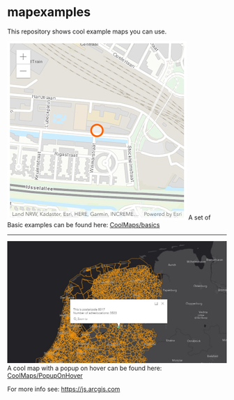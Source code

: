# mapexamples

This repository shows cool example maps you can use.

![Simple map](images/simple_map.png)
A set of Basic examples can be found here:
[CoolMaps/basics](https://github.com/esrinederland/CoolMaps/Basics)

<hr>

![PopupOnHover](images/Screenshot_Hover.jpg)
A cool map with a popup on hover can be found here: 
[CoolMaps/PopupOnHover](https://github.com/esrinederland/CoolMaps/PopupOnHover)


For more info see:
https://js.arcgis.com